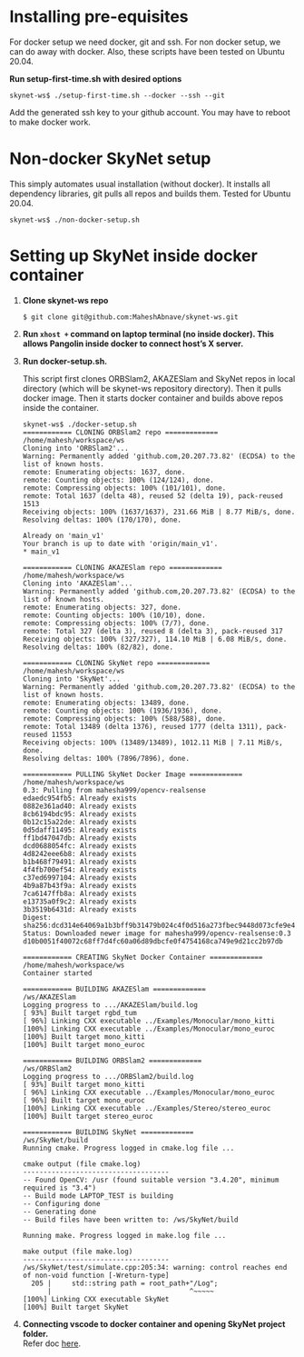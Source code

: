 # Installing pre-equisites

For docker setup we need docker, git and ssh. For non docker setup, we can do away with docker. Also, these scripts have been tested on Ubuntu 20.04.

**Run setup-first-time.sh with desired options**

```
skynet-ws$ ./setup-first-time.sh --docker --ssh --git
```
Add the generated ssh key to your github account. You may have to reboot to make docker work.


# Non-docker SkyNet setup

This simply automates usual installation (without docker). It installs all dependency libraries, git
pulls all repos and builds them. Tested for Ubuntu 20.04.

```
skynet-ws$ ./non-docker-setup.sh
```

# Setting up SkyNet inside docker container

1. **Clone skynet-ws repo**
   ```
   $ git clone git@github.com:MaheshAbnave/skynet-ws.git
   ``` 

2. **Run `xhost +` command on laptop terminal (no inside docker). This allows Pangolin inside docker to connect host’s X server.**

3. **Run docker-setup.sh.**

   This script first clones ORBSlam2, AKAZESlam and SkyNet repos in local directory (which will be skynet-ws repository directory). Then it pulls docker image. Then it starts docker container and builds above repos inside the container.

    ```
    skynet-ws$ ./docker-setup.sh 
    ============ CLONING ORBSlam2 repo =============
    /home/mahesh/workspace/ws
    Cloning into 'ORBSlam2'...
    Warning: Permanently added 'github.com,20.207.73.82' (ECDSA) to the list of known hosts.
    remote: Enumerating objects: 1637, done.
    remote: Counting objects: 100% (124/124), done.
    remote: Compressing objects: 100% (101/101), done.
    remote: Total 1637 (delta 48), reused 52 (delta 19), pack-reused 1513
    Receiving objects: 100% (1637/1637), 231.66 MiB | 8.77 MiB/s, done.
    Resolving deltas: 100% (170/170), done.
    
    Already on 'main_v1'
    Your branch is up to date with 'origin/main_v1'.
    * main_v1
    
    ============ CLONING AKAZESlam repo =============
    /home/mahesh/workspace/ws
    Cloning into 'AKAZESlam'...
    Warning: Permanently added 'github.com,20.207.73.82' (ECDSA) to the list of known hosts.
    remote: Enumerating objects: 327, done.
    remote: Counting objects: 100% (10/10), done.
    remote: Compressing objects: 100% (7/7), done.
    remote: Total 327 (delta 3), reused 8 (delta 3), pack-reused 317
    Receiving objects: 100% (327/327), 114.10 MiB | 6.08 MiB/s, done.
    Resolving deltas: 100% (82/82), done.
    
    ============ CLONING SkyNet repo =============
    /home/mahesh/workspace/ws
    Cloning into 'SkyNet'...
    Warning: Permanently added 'github.com,20.207.73.82' (ECDSA) to the list of known hosts.
    remote: Enumerating objects: 13489, done.
    remote: Counting objects: 100% (1936/1936), done.
    remote: Compressing objects: 100% (588/588), done.
    remote: Total 13489 (delta 1376), reused 1777 (delta 1311), pack-reused 11553
    Receiving objects: 100% (13489/13489), 1012.11 MiB | 7.11 MiB/s, done.
    Resolving deltas: 100% (7896/7896), done.
    
    ============ PULLING SkyNet Docker Image =============
    /home/mahesh/workspace/ws
    0.3: Pulling from mahesha999/opencv-realsense
    edaedc954fb5: Already exists 
    0882e361ad40: Already exists 
    8cb6194bdc95: Already exists 
    0b12c15a22de: Already exists 
    0d5daff11495: Already exists 
    ff1bd47047db: Already exists 
    dcd0688054fc: Already exists 
    4d8242eee6b8: Already exists 
    b1b468f79491: Already exists 
    4f4fb700ef54: Already exists 
    c37ed6997104: Already exists 
    4b9a87b43f9a: Already exists 
    7ca6147ffb8a: Already exists 
    e13735a0f9c2: Already exists 
    3b3519b6431d: Already exists 
    Digest: sha256:dcd314e64069a1b3bff9b31479b024c4f0d516a273fbec9448d073cfe9e4dbf9
    Status: Downloaded newer image for mahesha999/opencv-realsense:0.3
    d10b0051f40072c68ff7d4fc60a06d89dbcfe0f4754168ca749e9d21cc2b97db
    
    ============ CREATING SkyNet Docker Container =============
    /home/mahesh/workspace/ws
    Container started
    
    ============ BUILDING AKAZESlam =============
    /ws/AKAZESlam
    Logging progress to .../AKAZESlam/build.log
    [ 93%] Built target rgbd_tum
    [ 96%] Linking CXX executable ../Examples/Monocular/mono_kitti
    [100%] Linking CXX executable ../Examples/Monocular/mono_euroc
    [100%] Built target mono_kitti
    [100%] Built target mono_euroc
    
    ============ BUILDING ORBSlam2 =============
    /ws/ORBSlam2
    Logging progress to .../ORBSlam2/build.log
    [ 93%] Built target mono_kitti
    [ 96%] Linking CXX executable ../Examples/Monocular/mono_euroc
    [ 96%] Built target mono_euroc
    [100%] Linking CXX executable ../Examples/Stereo/stereo_euroc
    [100%] Built target stereo_euroc
    
    ============ BUILDING SkyNet =============
    /ws/SkyNet/build
    Running cmake. Progress logged in cmake.log file ...
    
    cmake output (file cmake.log)
    ------------------------------------
    -- Found OpenCV: /usr (found suitable version "3.4.20", minimum required is "3.4") 
    -- Build mode LAPTOP_TEST is building
    -- Configuring done
    -- Generating done
    -- Build files have been written to: /ws/SkyNet/build
    
    Running make. Progress logged in make.log file ...
    
    make output (file make.log)
    ------------------------------------
    /ws/SkyNet/test/simulate.cpp:205:34: warning: control reaches end of non-void function [-Wreturn-type]
      205 |     std::string path = root_path+"/Log";
          |                                  ^~~~~~
    [100%] Linking CXX executable SkyNet
    [100%] Built target SkyNet
    ```

4. **Connecting vscode to docker container and opening SkyNet project folder.**  
   Refer doc [here](https://docs.google.com/document/d/1ykvDv2OSZA5Ogx6GP3H4sipPBd5UDArKr5ZwziLW2cw/edit?usp=sharing). 
